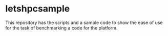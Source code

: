 # letshpcsample
This repository has the scripts and a sample code to show the ease of use for the task of benchmarking a code for the platform.
